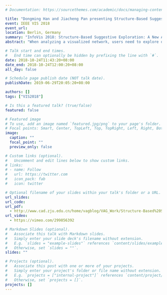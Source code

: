 ```yaml
---
# Documentation: https://sourcethemes.com/academic/docs/managing-content/

title: "Dongming Han and Jiacheng Pan presenting Structure-Based Suggestive Exploration at IEEE VAST 2018"
event: IEEE VIS 2018
event_url:
location: Berlin, Germany
summary: "InfoVis 2018: Structure-Based Suggestive Exploration: A New Approach for Effective Exploration of Large Networks"
abstract: "When analyzing a visualized network, users need to explore different sections of the network to gain insight. However, effective exploration of large networks is often a challenge. While various tools are available for users to explore the global and local features of a network, these tools usually require significant interaction activities, such as repetitive navigation actions to follow network nodes and edges. In this paper, we propose a structure-based suggestive exploration approach to support effective exploration of large networks by suggesting appropriate structures upon user request. Encoding nodes with vectorized representations by transforming information of surrounding structures of nodes into a high dimensional space, our approach can identify similar structures within a large network, enable user interaction with multiple similar structures simultaneously, and guide the exploration of unexplored structures. We develop a web-based visual exploration system to incorporate this suggestive exploration approach and compare performances of our approach under different vectorizing methods and networks. We also present the usability and effectiveness of our approach through a controlled user study with two datasets."

# Talk start and end times.
#   End time can optionally be hidden by prefixing the line with `#`.
date: 2018-10-24T11:43:20+08:00
date_end: 2018-10-24T12:00:20+08:00
all_day: false

# Schedule page publish date (NOT talk date).
publishDate: 2019-06-29T20:05:20+08:00

authors: []
tags: ["VIS2018"]

# Is this a featured talk? (true/false)
featured: false

# Featured image
# To use, add an image named `featured.jpg/png` to your page's folder.
# Focal points: Smart, Center, TopLeft, Top, TopRight, Left, Right, BottomLeft, Bottom, BottomRight.
image:
  caption: ""
  focal_point: ""
  preview_only: false

# Custom links (optional).
#   Uncomment and edit lines below to show custom links.
# links:
# - name: Follow
#   url: https://twitter.com
#   icon_pack: fab
#   icon: twitter

# Optional filename of your slides within your talk's folder or a URL.
url_slides:
url_code:
url_pdf:
  - http://www.cad.zju.edu.cn/home/vagblog/VAG_Work/Structure-Based%20Suggestive%20Exploration.pdf
url_video:
  - https://vimeo.com/299856392

# Markdown Slides (optional).
#   Associate this talk with Markdown slides.
#   Simply enter your slide deck's filename without extension.
#   E.g. `slides = "example-slides"` references `content/slides/example-slides.md`.
#   Otherwise, set `slides = ""`.
slides: ""

# Projects (optional).
#   Associate this post with one or more of your projects.
#   Simply enter your project's folder or file name without extension.
#   E.g. `projects = ["internal-project"]` references `content/project/deep-learning/index.md`.
#   Otherwise, set `projects = []`.
projects: []
---
```

